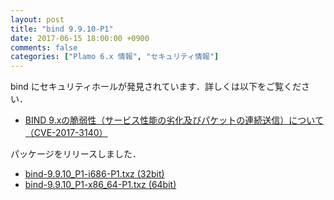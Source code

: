 ```yaml
---
layout: post
title: "bind 9.9.10-P1"
date: 2017-06-15 18:00:00 +0900
comments: false
categories: ["Plamo 6.x 情報", "セキュリティ情報"]
---
```

bind にセキュリティホールが発見されています．詳しくは以下をご覧ください．

* [BIND 9.xの脆弱性（サービス性能の劣化及びパケットの連続送信）について（CVE-2017-3140）](https://jprs.jp/tech/security/2017-06-15-bind9-vuln-rpz-loop.html)

パッケージをリリースしました．

* [bind-9.9.10_P1-i686-P1.txz (32bit)](ftp://plamo.linet.gr.jp/pub/Plamo-6.x/x86/plamo/01_minimum/network.txz/bind-9.9.10_P1-i686-P1.txz)
* [bind-9.9.10_P1-x86_64-P1.txz (64bit)](ftp://plamo.linet.gr.jp/pub/Plamo-6.x/x86_64/plamo/01_minimum/network.txz/bind-9.9.10_P1-x86_64-P1.txz)